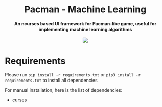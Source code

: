 <div align="center">
  <h1>Pacman - Machine Learning</h1>
  <h4>An ncurses based UI framework for Pacman-like game, useful for implementing machine learning algorithms</h4>
  <img src="https://github.com/akhoanv/PacmanML/blob/main/screenshot/screenshot.png?raw=true"/>
</div>

# Requirements
Please run `pip install -r requirements.txt` or `pip3 install -r requirements.txt` to install all dependencies

For manual installation, here is the list of dependencies:
- curses
